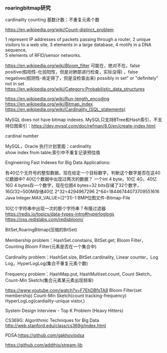 ### roaringbitmap研究

cardinality counting  基数计数：不重复元素个数

https://en.wikipedia.org/wiki/Count-distinct_problem

1 represent IP addresses of packets passing through a router, 
2 unique visitors to a web site, 
3 elements in a large database, 
4 motifs in a DNA sequence,  
5 elements of RFID/sensor networks.

https://en.wikipedia.org/wiki/Bloom_filter
可能在，绝对不在。false positive(假阳性-化验阳性，但是对肺部进行检查，实际没得) ，false negatives(假阴性-肯定得了，但是没检查出来)
possibly in set" or "definitely" not in set
https://en.wikipedia.org/wiki/Category:Probabilistic_data_structures

https://en.wikipedia.org/wiki/Run-length_encoding
https://en.wikipedia.org/wiki/Bitmap_index
https://en.wikipedia.org/wiki/Cardinality_(SQL_statements)

MySQL does not have bitmap indexes.
MySQL只支持BTree和Hash索引，不支持位图索引：https://dev.mysql.com/doc/refman/8.0/en/create-index.html

cardinal number

MySQL，Oracle 执行计划里面：cardinality  
show index from table;索引中不重复记录预估值

Engineering Fast Indexes for Big Data Applications:

有40亿个无符号的整型数据，现在给定一个目标数字，判断这个数字是否在这40亿数据中?
40亿个数据中出现过两次的数据？
一个int 4 byte，10亿 4G，40亿 16G
4 bytes存一个数字，现在位图4 bytes=32 bits存储了32个数字，16G/32=500M存储40亿
2^32=4294967296
2^64=18446744073709551616
Java Integer.MAX_VALUE=(2^31)-1
BMP位图文件-Bitmap-File

10亿个字符串中出现一次的那个字符串？布隆过滤器
https://redis.io/topics/data-types-intro#hyperloglogs
https://oss.redislabs.com/redisbloom/

BitSet,RoaringBitmap(压缩的BitSet)

Membership problem：HashSet.constains, BitSet.get, Bloom Filter，Counting Bloom Filter(元素是否在一个集合中)

Cardinality problem：HashSet.size, BitSet.cardinality, Linear counter，Log Log，HyperLogLog(集合不重复元素个数)

Frequency problem：HashMap.put, HashMultiset.count, Count Sketch，Count-Min Sketch(集合元素某元素出现频率)


https://www.youtube.com/watch?v=F7EhDBfsTA8
Bloom Filter(set membership)
Count-Min Sketch(count tracking-frequency)
HyperLogLog(cardiality-unique vistor,)

System Design Interview - Top K Problem (Heavy Hitters)
 
CS369G: Algorithmic Techniques for Big Data
http://web.stanford.edu/class/cs369g/index.html

PDSA:https://github.com/gakhov/pdsa

https://github.com/addthis/stream-lib

